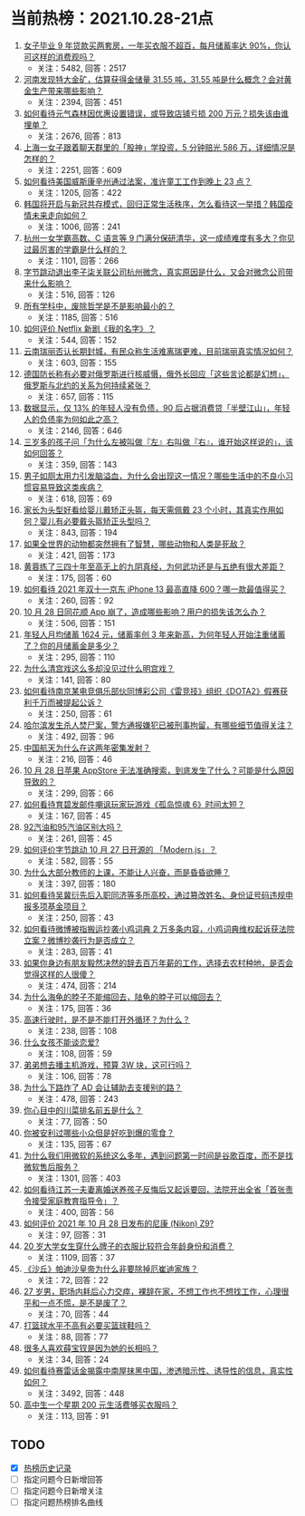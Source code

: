 # 当前热榜：2021.10.28-21点
1. [女子毕业 9 年贷款买两套房，一年买衣服不超百，每月储蓄率达 90%，你认可这样的消费观吗？](https://www.zhihu.com/question/494884237)
    * 关注：5482, 回答：2517
2. [河南发现特大金矿，估算获得金储量 31.55 吨，31.55 吨是什么概念？会对黄金生产带来哪些影响？](https://www.zhihu.com/question/494845109)
    * 关注：2394, 回答：451
3. [如何看待元气森林因优惠设置错误，或导致店铺亏损 200 万元？损失该由谁埋单？](https://www.zhihu.com/question/494565244)
    * 关注：2676, 回答：813
4. [上海一女子跟着聊天群里的「股神」学投资，5 分钟赔光 586 万，详细情况是怎样的？](https://www.zhihu.com/question/494844836)
    * 关注：2251, 回答：609
5. [如何看待美国威斯康辛州通过法案，准许童工工作到晚上 23 点？](https://www.zhihu.com/question/494280431)
    * 关注：1205, 回答：422
6. [韩国将开启与新冠共存模式，回归正常生活秩序，怎么看待这一举措？韩国疫情未来走向如何？](https://www.zhihu.com/question/494819037)
    * 关注：1006, 回答：241
7. [杭州一女学霸高数、C 语言等 9 门满分保研清华，这一成绩难度有多大？你见过最厉害的学霸是什么样的？](https://www.zhihu.com/question/495004347)
    * 关注：1101, 回答：266
8. [字节跳动退出李子柒关联公司杭州微念，真实原因是什么，又会对微念公司带来什么影响？](https://www.zhihu.com/question/494900399)
    * 关注：516, 回答：126
9. [所有学科中，废除哲学是不是影响最小的？](https://www.zhihu.com/question/487716013)
    * 关注：1185, 回答：516
10. [如何评价 Netflix 新剧《我的名字》？](https://www.zhihu.com/question/492356326)
    * 关注：544, 回答：152
11. [云南瑞丽否认长期封城，有民众称生活难离瑞更难，目前瑞丽真实情况如何？](https://www.zhihu.com/question/494988724)
    * 关注：603, 回答：155
12. [德国防长称有必要对俄罗斯进行核威慑，俄外长回应「这些言论都是幻想」，俄罗斯与北约的关系为何持续紧张？](https://www.zhihu.com/question/494806540)
    * 关注：657, 回答：115
13. [数据显示，仅 13% 的年轻人没有负债，90 后占据消费贷「半壁江山」，年轻人的负债率为何如此之高？](https://www.zhihu.com/question/494565236)
    * 关注：2146, 回答：646
14. [三岁多的孩子问「为什么左被叫做『左』右叫做『右』，谁开始这样说的」，该如何回答？](https://www.zhihu.com/question/491915795)
    * 关注：359, 回答：143
15. [男子如厕太用力引发脑溢血，为什么会出现这一情况？哪些生活中的不良小习惯容易导致这类疾病？](https://www.zhihu.com/question/495000191)
    * 关注：618, 回答：69
16. [家长为头型好看给婴儿戴矫正头盔，每天需佩戴 23 个小时，其真实作用如何？婴儿有必要戴头盔矫正头型吗？](https://www.zhihu.com/question/494812338)
    * 关注：843, 回答：194
17. [如果全世界的动物都突然拥有了智慧，哪些动物和人类是死敌？](https://www.zhihu.com/question/493848441)
    * 关注：421, 回答：173
18. [黄蓉练了三四十年至高无上的九阴真经，为何武功还是与五绝有很大差距？](https://www.zhihu.com/question/493332853)
    * 关注：175, 回答：60
19. [如何看待 2021 年双十一京东 iPhone 13 最高直降 600？哪一款最值得买？](https://www.zhihu.com/question/494749760)
    * 关注：260, 回答：92
20. [10 月 28 日同花顺 App 崩了，造成哪些影响？用户的损失该怎么办？](https://www.zhihu.com/question/495018602)
    * 关注：506, 回答：151
21. [年轻人月均储蓄 1624 元，储蓄率创 3 年来新高，为何年轻人开始注重储蓄了？你的月储蓄金是多少？](https://www.zhihu.com/question/495001712)
    * 关注：295, 回答：110
22. [为什么清宫戏这么多却没见过什么明宫戏？](https://www.zhihu.com/question/293437989)
    * 关注：141, 回答：80
23. [如何看待南京某电竞俱乐部伙同博彩公司《雷竞技》组织《DOTA2》假赛获利千万而被提起公诉？](https://www.zhihu.com/question/494737065)
    * 关注：250, 回答：61
24. [哈尔滨发生杀人焚尸案，警方通报嫌犯已被刑事拘留，有哪些细节值得关注？](https://www.zhihu.com/question/494806362)
    * 关注：492, 回答：96
25. [中国航天为什么在这两年密集发射？](https://www.zhihu.com/question/493944281)
    * 关注：216, 回答：46
26. [10 月 28 日苹果 AppStore 无法准确搜索，到底发生了什么？可能是什么原因导致的？](https://www.zhihu.com/question/495040249)
    * 关注：299, 回答：66
27. [如何看待育碧发邮件嘲讽玩家玩游戏《孤岛惊魂 6》时间太短？](https://www.zhihu.com/question/494891248)
    * 关注：167, 回答：45
28. [92汽油和95汽油区别大吗？](https://www.zhihu.com/question/328387088)
    * 关注：261, 回答：45
29. [如何评价字节跳动 10 月 27 日开源的 「Modern.js」？](https://www.zhihu.com/question/494800189)
    * 关注：582, 回答：55
30. [为什么大部分教师的上课，不能让人兴奋，而是昏昏欲睡？](https://www.zhihu.com/question/485755821)
    * 关注：397, 回答：180
31. [如何看待吴冀衍先后入职同济等多所高校，通过篡改姓名、身份证号码违规申报多项基金项目？](https://www.zhihu.com/question/494055986)
    * 关注：250, 回答：43
32. [如何看待微博被指搬运抄袭小鸡词典 2 万多条内容，小鸡词典维权起诉获法院立案？微博抄袭行为是否成立？](https://www.zhihu.com/question/494283824)
    * 关注：283, 回答：41
33. [如果你身边有朋友毅然决然的辞去百万年薪的工作，选择去农村种地，是否会觉得这样的人很傻？](https://www.zhihu.com/question/494350876)
    * 关注：474, 回答：214
34. [为什么海龟的脖子不能缩回去，陆龟的脖子可以缩回去？](https://www.zhihu.com/question/487479810)
    * 关注：175, 回答：36
35. [高速行驶时，是不是不能打开外循环？为什么？](https://www.zhihu.com/question/470194087)
    * 关注：238, 回答：108
36. [什么女孩不能谈恋爱?](https://www.zhihu.com/question/485475089)
    * 关注：108, 回答：59
37. [弟弟想去播主机游戏，预算 3W 块，这可行吗？](https://www.zhihu.com/question/494833510)
    * 关注：106, 回答：78
38. [为什么下路炸了 AD 会让辅助去支援别的路？](https://www.zhihu.com/question/486271542)
    * 关注：478, 回答：243
39. [你心目中的川菜排名前五是什么？](https://www.zhihu.com/question/487389317)
    * 关注：77, 回答：50
40. [你被安利过哪些小众但是好吃到爆的零食？](https://www.zhihu.com/question/493752075)
    * 关注：135, 回答：67
41. [为什么我们用微软的系统这么多年，遇到问题第一时间是谷歌百度，而不是找微软售后服务？](https://www.zhihu.com/question/463391853)
    * 关注：1301, 回答：403
42. [如何看待江苏一夫妻离婚送养孩子反悔后又起诉要回，法院开出全省「首张责令接受家庭教育指导令」？](https://www.zhihu.com/question/494192761)
    * 关注：400, 回答：56
43. [如何评价 2021 年 10 月 28 日发布的尼康 (Nikon) Z9?](https://www.zhihu.com/question/494940081)
    * 关注：97, 回答：31
44. [20 岁大学女生穿什么牌子的衣服比较符合年龄身份和消费？](https://www.zhihu.com/question/26645751)
    * 关注：1109, 回答：37
45. [《沙丘》帕迪沙皇帝为什么非要除掉厄崔迪家族？](https://www.zhihu.com/question/493685431)
    * 关注：72, 回答：22
46. [27 岁男，职场内耗后心力交瘁，裸辞在家，不想工作也不想找工作，心理很平和一点不慌，是不是废了？](https://www.zhihu.com/question/494332713)
    * 关注：70, 回答：44
47. [打篮球水平不高有必要买篮球鞋吗？](https://www.zhihu.com/question/493604071)
    * 关注：88, 回答：77
48. [很多人喜欢薛宝钗是因为她的长相吗？](https://www.zhihu.com/question/492131215)
    * 关注：34, 回答：24
49. [如何看待赛雷话金揭露中南屋抹黑中国，渗透暗示性、诱导性的信息，真实性如何？](https://www.zhihu.com/question/494714843)
    * 关注：3492, 回答：448
50. [高中生一个星期 200 元生活费够买衣服吗？](https://www.zhihu.com/question/494228774)
    * 关注：113, 回答：91
## TODO
* [x] [热榜历史记录](hot_history/AllHot.md)
* [ ] 指定问题今日新增回答
* [ ] 指定问题今日新增关注
* [ ] 指定问题热榜排名曲线
